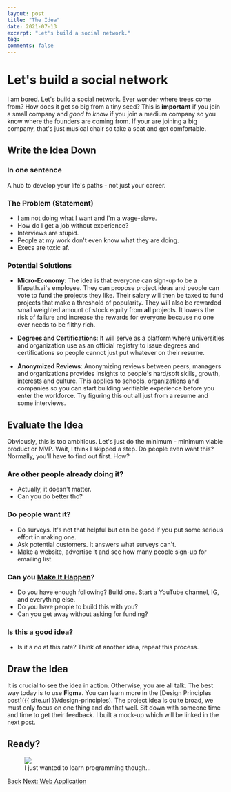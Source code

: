 ```yaml
---
layout: post
title: "The Idea"
date: 2021-07-13
excerpt: "Let's build a social network."
tag:
comments: false
---
```


# Let's build a social network

I am bored. Let's build a social network. Ever wonder where trees come from? How does it get so big from a tiny seed? This is **important** if you join a small company and _good to know_ if you join a medium company so you know where the founders are coming from. If your are joining a big company, that's just musical chair so take a seat and get comfortable.

## Write the Idea Down

### In one sentence

A hub to develop your life's paths - not just your career.

### The Problem (Statement)

- I am not doing what I want and I'm a wage-slave.
- How do I get a job without experience?
- Interviews are stupid.
- People at my work don't even know what they are doing.
- Execs are toxic af.

### Potential Solutions

- **Micro-Economy**: The idea is that everyone can sign-up to be a lifepath.ai's employee. They can propose project ideas and people can vote to fund the projects they like. Their salary will then be taxed to fund projects that make a threshold of popularity. They will also be rewarded small weighted amount of stock equity from **all** projects. It lowers the risk of failure and increase the rewards for everyone because no one ever needs to be filthy rich.

- **Degrees and Certifications**: It will serve as a platform where universities and organization use as an official registry to issue degrees and certifications so people cannot just put whatever on their resume.

- **Anonymized Reviews**: Anonymizing reviews between peers, managers and organizations provides insights to people's hard/soft skills, growth, interests and culture. This applies to schools, organizations and companies so you can start building verifiable experience before you enter the workforce. Try figuring this out all just from a resume and some interviews.

## Evaluate the Idea

Obviously, this is too ambitious. Let's just do the minimum - minimum viable product or MVP. Wait, I think I skipped a step. Do people even want this? Normally, you'll have to find out first. How?

### Are other people already doing it?

- Actually, it doesn't matter.
- Can you do better tho?

### Do people want it?

- Do surveys. It's not that helpful but can be good if you put some serious effort in making one.
- Ask potential customers. It answers what surveys can't.
- Make a website, advertise it and see how many people sign-up for emailing list.

### Can you [Make It Happen](https://www.youtube.com/watch?v=-JHYLAIyPvs)?

- Do you have enough following? Build one. Start a YouTube channel, IG, and everything else.
- Do you have people to build this with you?
- Can you get away without asking for funding?

### Is this a good idea?

- Is it a _no_ at this rate? Think of another idea, repeat this process.

## Draw the Idea

It is crucial to see the idea in action. Otherwise, you are all talk. The best way today is to use **Figma**. You can learn more in the [Design Principles post]({{ site.url }}/design-principles). The project idea is quite broad, we must only focus on one thing and do that well. Sit down with someone time and time to get their feedback. I built a mock-up which will be linked in the next post.

## Ready?

<figure>
	<a href="{{ site.url }}/assets/img/projects/the-idea/1.jpeg"><img src="{{ site.url }}/assets/img/projects/the-idea/1.jpeg"></a>
	<figcaption>I just wanted to learn programming though...</figcaption>
</figure>

<div markdown="0" class="bot-nav">
  <a href="javascript:history.back()" class="btn">Back</a>
  <a href="{{ site.url }}/web-application" class="btn">Next: Web Application</a>
</div>
